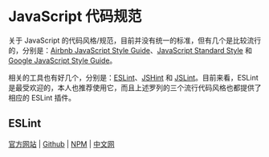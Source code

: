 # JavaScript 代码规范

关于 JavaScript 的代码风格/规范，目前并没有统一的标准，但有几个是比较流行的，分别是：[Airbnb JavaScript Style Guide](https://github.com/airbnb/javascript)、[JavaScript Standard Style](https://github.com/standard/standard) 和 [Google JavaScript Style Guide](https://github.com/google/eslint-config-google)。

相关的工具也有好几个，分别是：[ESLint](https://github.com/eslint/eslint)、[JSHint](https://github.com/jshint/jshint) 和 [JSLint](https://github.com/jslint-org/jslint)。目前来看，ESLint 是最受欢迎的，本人也推荐使用它，而且上述罗列的三个流行代码风格也都提供了相应的 ESLint 插件。

## ESLint

[官方网站](https://eslint.org/) | [Github](https://github.com/eslint/eslint) | [NPM](https://www.npmjs.com/package/eslint) | [中文网](https://cn.eslint.org/)
